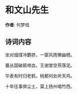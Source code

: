 # 和文山先生

**作者**: 何梦桂

## 诗词内容

坐对烟煤冷麝脐，一窗风雨懒幽栖。

蚕丛国破鹃啼血，王谢堂空燕落泥。

华表有时归老鹤，桃都何处听天鸡。

十年往事俱尘土，莫上扬州唱竹西。

